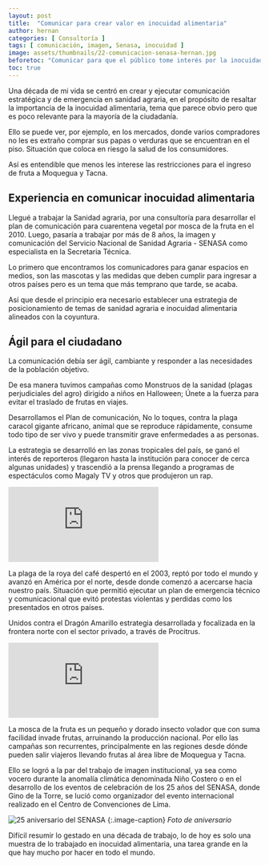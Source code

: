 ```yaml
---
layout: post
title:  "Comunicar para crear valor en inocuidad alimentaria"
author: hernan
categories: [ Consultoría ]
tags: [ comunicación, imagen, Senasa, inocuidad ]
image: assets/thumbnails/22-comunicacion-senasa-hernan.jpg
beforetoc: "Comunicar para que el público tome interés por la inocuidad y la sanidad alimentaria fue un reto cumplido."
toc: true
---
```


Una década de mi vida se centró en crear y ejecutar comunicación estratégica y de emergencia en sanidad agraria, en el propósito de resaltar la importancia de la inocuidad alimentaria, tema que parece obvio pero que es poco relevante para la mayoría de la ciudadanía.

Ello se puede ver, por ejemplo, en los mercados, donde varios compradores no les es extraño comprar sus papas o verduras que se encuentran en el piso. Situación que coloca en riesgo la salud de los consumidores.

Así es entendible que menos les interese las restricciones para el ingreso de fruta a Moquegua y Tacna.

## Experiencia en comunicar inocuidad alimentaria

Llegué a trabajar la Sanidad agraria, por una consultoría para desarrollar el plan de comunicación para cuarentena vegetal por mosca de la fruta en el 2010. Luego, pasaría a trabajar por más de 8 años, la imagen y comunicación del Servicio Nacional de Sanidad Agraria - SENASA como especialista en la Secretaria Técnica.

Lo primero que encontramos los comunicadores para ganar espacios en medios, son las mascotas y las medidas que deben cumplir para ingresar a otros países pero es un tema que más temprano que tarde, se acaba.

Así que desde el principio era necesario establecer una estrategia de posicionamiento de temas de sanidad agraria e inocuidad alimentaria alineados con la coyuntura.

## Ágil para el ciudadano

La comunicación debía ser ágil, cambiante y responder a las necesidades de la población objetivo. 

De esa manera tuvimos campañas como Monstruos de la sanidad (plagas perjudiciales del agro) dirigido a niños en Halloween; 
Únete a la fuerza para evitar el traslado de frutas en viajes.

Desarrollamos el Plan de comunicación, No lo toques, contra la plaga caracol gigante africano, animal que se reproduce rápidamente, consume todo tipo de ser vivo y puede transmitir grave enfermedades a as personas.

La estrategia se desarrolló en las zonas tropicales del país, se ganó el interés de reporteros (llegaron hasta la institución para conocer de cerca algunas unidades) y trascendió a la prensa llegando a programas de espectáculos como Magaly TV y otros que produjeron un rap.

<div class="video-responsive">
<iframe src="https://www.youtube.com/embed/zsOctRYcTWI" alt="No toques al caracol gigante africano" frameborder="0" allowfullscreen></iframe>
</div>

La plaga de la roya del café despertó en el 2003, reptó por todo el mundo y avanzó en América por el norte, desde donde comenzó a acercarse hacia nuestro país. Situación que permitió ejecutar un plan de emergencia técnico y comunicacional que evitó protestas violentas y perdidas como los presentados en otros países.

Unidos contra el Dragón Amarillo estrategia desarrollada y focalizada en la frontera norte con el sector privado, a través de Procitrus.
<div class="video-responsive">
<iframe src="https://www.youtube.com/embed/hfVe6BkYUB0" alt="Contra la plaga Dragón amarillo o HLB" frameborder="0" allowfullscreen></iframe>
</div>

La mosca de la fruta es un pequeño y dorado insecto volador que con suma facilidad invade frutas, arruinando la producción nacional. Por ello las campañas son recurrentes, principalmente en las regiones desde dónde pueden salir viajeros llevando frutas al área libre de Moquegua y Tacna.

Ello se logró a la par del trabajo de imagen institucional, ya sea como vocero durante la anomalía climática denominada Niño Costero o en el desarrollo de los eventos de celebración de los 25 años del SENASA, donde Gino de la Torre, se lució como organizador del evento internacional realizado en el Centro de Convenciones de Lima.

 ![25 aniversario del SENASA](https://raw.githubusercontent.com/kanancho/web/main/assets/thumbnails/17-25-senasa-aniversario-hernan-gino.jpg)
{:.image-caption}
*Foto de aniversario*

Difícil resumir lo gestado en una década de trabajo, lo de hoy es solo una muestra de lo trabajado en inocuidad alimentaria, una tarea grande en la que hay mucho por hacer en todo el mundo.
